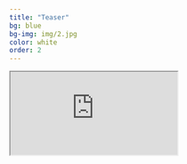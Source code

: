 ```yaml
---
title: "Teaser"
bg: blue
bg-img: img/2.jpg
color: white
order: 2
---
```

<div class="icontain">
<iframe src="https://www.youtube.com/embed/P8jc63Fcbvc" allowfullscreen></iframe>
</div>
